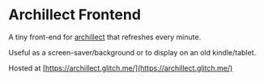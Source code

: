 # Archillect Frontend

A tiny front-end for [archillect](http://archillect.com/) that refreshes every minute.

Useful as a screen-saver/background or to display on an old kindle/tablet.

Hosted at [https://archillect.glitch.me/](https://archillect.glitch.me/)